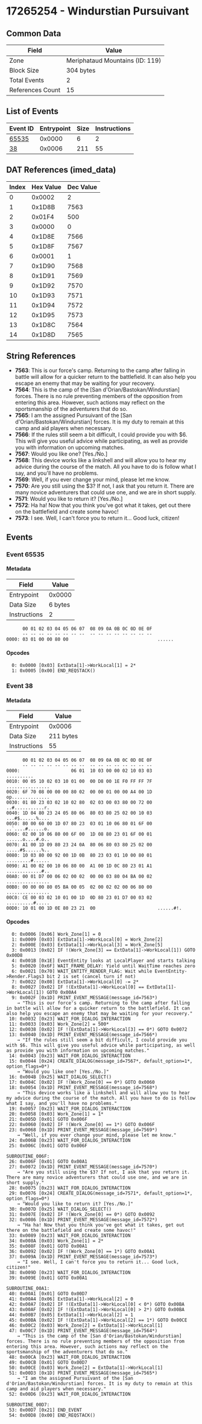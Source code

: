 # 17265254 - Windurstian Pursuivant

## Common Data

| Field            | Value                           |
|------------------|---------------------------------|
| Zone             | Meriphataud Mountains (ID: 119) |
| Block Size       | 304 bytes                       |
| Total Events     | 2                               |
| References Count | 15                              |

## List of Events

| Event ID              | Entrypoint   |   Size |   Instructions |
|-----------------------|--------------|--------|----------------|
| [65535](#event-65535) | 0x0000       |      6 |              2 |
| [38](#event-38)       | 0x0006       |    211 |             55 |

## DAT References (imed_data)

|   Index | Hex Value   |   Dec Value |
|---------|-------------|-------------|
|       0 | 0x0002      |           2 |
|       1 | 0x1D8B      |        7563 |
|       2 | 0x01F4      |         500 |
|       3 | 0x0000      |           0 |
|       4 | 0x1D8E      |        7566 |
|       5 | 0x1D8F      |        7567 |
|       6 | 0x0001      |           1 |
|       7 | 0x1D90      |        7568 |
|       8 | 0x1D91      |        7569 |
|       9 | 0x1D92      |        7570 |
|      10 | 0x1D93      |        7571 |
|      11 | 0x1D94      |        7572 |
|      12 | 0x1D95      |        7573 |
|      13 | 0x1D8C      |        7564 |
|      14 | 0x1D8D      |        7565 |

## String References

- **7563**: This is our force's camp. Returning to the camp after falling in battle will allow for a quicker return to the battlefield. It can also help you escape an enemy that may be waiting for your recovery.
- **7564**: This is the camp of the [San d'Orian/Bastokan/Windurstian] forces. There is no rule preventing members of the opposition from entering this area. However, such actions may reflect on the sportsmanship of the adventurers that do so.
- **7565**: I am the assigned Pursuivant of the [San d'Orian/Bastokan/Windurstian] forces. It is my duty to remain at this camp and aid players when necessary.
- **7566**: If the rules still seem a bit difficult, I could provide you with $6. This will give you useful advice while participating, as well as provide you with information on upcoming matches.
- **7567**: Would you like one? [Yes./No.]
- **7568**: This device works like a linkshell and will allow you to hear my advice during the course of the match. All you have to do is follow what I say, and you'll have no problems.
- **7569**: Well, if you ever change your mind, please let me know.
- **7570**: Are you still using the $3? If not, I ask that you return it. There are many novice adventurers that could use one, and we are in short supply.
- **7571**: Would you like to return it? [Yes./No.]
- **7572**: Ha ha! Now that you think you've got what it takes, get out there on the battlefield and create some havoc!
- **7573**: I see. Well, I can't force you to return it... Good luck, citizen!

## Events

### Event 65535

#### Metadata

| Field        | Value   |
|--------------|---------|
| Entrypoint   | 0x0000  |
| Data Size    | 6 bytes |
| Instructions | 2       |

```
      00 01 02 03 04 05 06 07  08 09 0A 0B 0C 0D 0E 0F
      -- -- -- -- -- -- -- --  -- -- -- -- -- -- -- --
0000: 03 01 00 00 80 00                                 ......          
```

#### Opcodes

```
  0: 0x0000 [0x03] ExtData[1]->WorkLocal[1] = 2*
  1: 0x0005 [0x00] END_REQSTACK()
```

### Event 38

#### Metadata

| Field        | Value     |
|--------------|-----------|
| Entrypoint   | 0x0006    |
| Data Size    | 211 bytes |
| Instructions | 55        |

```
      00 01 02 03 04 05 06 07  08 09 0A 0B 0C 0D 0E 0F
      -- -- -- -- -- -- -- --  -- -- -- -- -- -- -- --
0000:                   06 01  10 03 00 00 02 10 03 03        ..........
0010: 00 05 10 02 03 10 01 00  00 D8 00 1E F0 FF FF 7F  ................
0020: 6F 70 08 00 00 00 80 02  00 00 01 00 00 A4 00 1D  op..............
0030: 01 80 23 03 02 10 02 80  02 03 00 03 80 00 72 00  ..#...........r.
0040: 1D 04 80 23 24 05 80 06  80 03 80 25 02 00 10 03  ...#$......%....
0050: 80 00 60 00 1D 07 80 23  03 01 10 06 80 01 6F 00  ..`....#......o.
0060: 02 00 10 06 80 00 6F 00  1D 08 80 23 01 6F 00 01  ......o....#.o..
0070: A1 00 1D 09 80 23 24 0A  80 06 80 03 80 25 02 00  .....#$......%..
0080: 10 03 80 00 92 00 1D 0B  80 23 03 01 10 00 80 01  .........#......
0090: A1 00 02 00 10 06 80 00  A1 00 1D 0C 80 23 01 A1  .............#..
00A0: 00 01 D7 00 06 02 00 02  00 00 03 80 04 BA 00 02  ................
00B0: 00 00 00 80 05 BA 00 05  02 00 02 02 00 06 80 00  ................
00C0: CE 00 03 02 10 01 00 1D  0D 80 23 01 D7 00 03 02  ..........#.....
00D0: 10 01 00 1D 0E 80 23 21  00                       ......#!.       
```

#### Opcodes

```
  0: 0x0006 [0x06] Work_Zone[1] = 0
  1: 0x0009 [0x03] ExtData[1]->WorkLocal[0] = Work_Zone[2]
  2: 0x000E [0x03] ExtData[1]->WorkLocal[3] = Work_Zone[5]
  3: 0x0013 [0x02] IF !(Work_Zone[3] == ExtData[1]->WorkLocal[1]) GOTO 0x00D8
  4: 0x001B [0x1E] EventEntity looks at LocalPlayer and starts talking
  5: 0x0020 [0x6F] WAIT_FRAME_DELAY: Yield until WaitTime reaches zero
  6: 0x0021 [0x70] WAIT_ENTITY_RENDER_FLAG: Wait while EventEntity->Render.Flags3 bit 2 is set (cancel turn if not)
  7: 0x0022 [0x08] ExtData[1]->WorkLocal[0] -= 2*
  8: 0x0027 [0x02] IF !(ExtData[1]->WorkLocal[0] == ExtData[1]->WorkLocal[1]) GOTO 0x00A4
  9: 0x002F [0x1D] PRINT_EVENT_MESSAGE(message_id=7563*)
    → "This is our force's camp. Returning to the camp after falling in battle will allow for a quicker return to the battlefield. It can also help you escape an enemy that may be waiting for your recovery."
 10: 0x0032 [0x23] WAIT_FOR_DIALOG_INTERACTION
 11: 0x0033 [0x03] Work_Zone[2] = 500*
 12: 0x0038 [0x02] IF !(ExtData[1]->WorkLocal[3] == 0*) GOTO 0x0072
 13: 0x0040 [0x1D] PRINT_EVENT_MESSAGE(message_id=7566*)
    → "If the rules still seem a bit difficult, I could provide you with $6. This will give you useful advice while participating, as well as provide you with information on upcoming matches."
 14: 0x0043 [0x23] WAIT_FOR_DIALOG_INTERACTION
 15: 0x0044 [0x24] CREATE_DIALOG(message_id=7567*, default_option=1*, option_flags=0*)
    → "Would you like one? [Yes./No.]"
 16: 0x004B [0x25] WAIT_DIALOG_SELECT()
 17: 0x004C [0x02] IF !(Work_Zone[0] == 0*) GOTO 0x0060
 18: 0x0054 [0x1D] PRINT_EVENT_MESSAGE(message_id=7568*)
    → "This device works like a linkshell and will allow you to hear my advice during the course of the match. All you have to do is follow what I say, and you'll have no problems."
 19: 0x0057 [0x23] WAIT_FOR_DIALOG_INTERACTION
 20: 0x0058 [0x03] Work_Zone[1] = 1*
 21: 0x005D [0x01] GOTO 0x006F
 22: 0x0060 [0x02] IF !(Work_Zone[0] == 1*) GOTO 0x006F
 23: 0x0068 [0x1D] PRINT_EVENT_MESSAGE(message_id=7569*)
    → "Well, if you ever change your mind, please let me know."
 24: 0x006B [0x23] WAIT_FOR_DIALOG_INTERACTION
 25: 0x006C [0x01] GOTO 0x006F

SUBROUTINE_006F:
 26: 0x006F [0x01] GOTO 0x00A1
 27: 0x0072 [0x1D] PRINT_EVENT_MESSAGE(message_id=7570*)
    → "Are you still using the $3? If not, I ask that you return it. There are many novice adventurers that could use one, and we are in short supply."
 28: 0x0075 [0x23] WAIT_FOR_DIALOG_INTERACTION
 29: 0x0076 [0x24] CREATE_DIALOG(message_id=7571*, default_option=1*, option_flags=0*)
    → "Would you like to return it? [Yes./No.]"
 30: 0x007D [0x25] WAIT_DIALOG_SELECT()
 31: 0x007E [0x02] IF !(Work_Zone[0] == 0*) GOTO 0x0092
 32: 0x0086 [0x1D] PRINT_EVENT_MESSAGE(message_id=7572*)
    → "Ha ha! Now that you think you've got what it takes, get out there on the battlefield and create some havoc!"
 33: 0x0089 [0x23] WAIT_FOR_DIALOG_INTERACTION
 34: 0x008A [0x03] Work_Zone[1] = 2*
 35: 0x008F [0x01] GOTO 0x00A1
 36: 0x0092 [0x02] IF !(Work_Zone[0] == 1*) GOTO 0x00A1
 37: 0x009A [0x1D] PRINT_EVENT_MESSAGE(message_id=7573*)
    → "I see. Well, I can't force you to return it... Good luck, citizen!"
 38: 0x009D [0x23] WAIT_FOR_DIALOG_INTERACTION
 39: 0x009E [0x01] GOTO 0x00A1

SUBROUTINE_00A1:
 40: 0x00A1 [0x01] GOTO 0x00D7
 41: 0x00A4 [0x06] ExtData[1]->WorkLocal[2] = 0
 42: 0x00A7 [0x02] IF !(ExtData[1]->WorkLocal[0] < 0*) GOTO 0x00BA
 43: 0x00AF [0x02] IF !(ExtData[1]->WorkLocal[0] > 2*) GOTO 0x00BA
 44: 0x00B7 [0x05] ExtData[1]->WorkLocal[2] = 1
 45: 0x00BA [0x02] IF !(ExtData[1]->WorkLocal[2] == 1*) GOTO 0x00CE
 46: 0x00C2 [0x03] Work_Zone[2] = ExtData[1]->WorkLocal[1]
 47: 0x00C7 [0x1D] PRINT_EVENT_MESSAGE(message_id=7564*)
    → "This is the camp of the [San d'Orian/Bastokan/Windurstian] forces. There is no rule preventing members of the opposition from entering this area. However, such actions may reflect on the sportsmanship of the adventurers that do so."
 48: 0x00CA [0x23] WAIT_FOR_DIALOG_INTERACTION
 49: 0x00CB [0x01] GOTO 0x00D7
 50: 0x00CE [0x03] Work_Zone[2] = ExtData[1]->WorkLocal[1]
 51: 0x00D3 [0x1D] PRINT_EVENT_MESSAGE(message_id=7565*)
    → "I am the assigned Pursuivant of the [San d'Orian/Bastokan/Windurstian] forces. It is my duty to remain at this camp and aid players when necessary."
 52: 0x00D6 [0x23] WAIT_FOR_DIALOG_INTERACTION

SUBROUTINE_00D7:
 53: 0x00D7 [0x21] END_EVENT
 54: 0x00D8 [0x00] END_REQSTACK()
```
